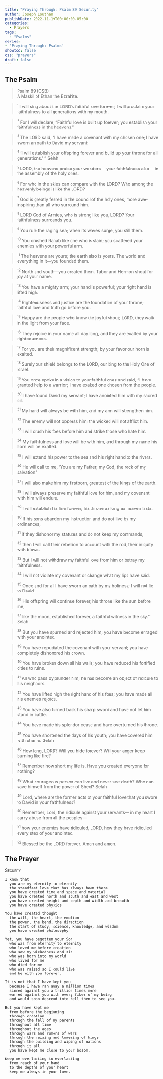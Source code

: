 ```yaml
---
title: "Praying Through: Psalm 89 Security"
author: Joseph Louthan
publishDate: 2022-11-19T00:00:00-05:00
categories:
  - Prayers
tags:
  - "Psalms"
series:
- 'Praying Through: Psalms'
showtoc: false
css: "prayers"
draft: false
---
```

## The Psalm

>Psalm 89 (CSB)  
> A Maskil of Ethan the Ezrahite. 

><sup> 1  </sup>I will sing about the LORD’s faithful love forever; I will proclaim your faithfulness to all generations with my mouth. 

><sup> 2  </sup>For I will declare, “Faithful love is built up forever; you establish your faithfulness in the heavens.” 

><sup> 3  </sup>The LORD said, “I have made a covenant with my chosen one; I have sworn an oath to David my servant: 

><sup> 4  </sup>‘I will establish your offspring forever and build up your throne for all generations.’ ” Selah 

><sup> 5  </sup>LORD, the heavens praise your wonders— your faithfulness also— in the assembly of the holy ones. 

><sup> 6  </sup>For who in the skies can compare with the LORD? Who among the heavenly beings is like the LORD? 

><sup> 7  </sup>God is greatly feared in the council of the holy ones, more awe-inspiring than all who surround him. 

><sup> 8  </sup>LORD God of Armies, who is strong like you, LORD? Your faithfulness surrounds you. 

><sup> 9  </sup>You rule the raging sea; when its waves surge, you still them. 

><sup> 10  </sup>You crushed Rahab like one who is slain; you scattered your enemies with your powerful arm. 

><sup> 11  </sup>The heavens are yours; the earth also is yours. The world and everything in it—you founded them. 

><sup> 12  </sup>North and south—you created them. Tabor and Hermon shout for joy at your name. 

><sup> 13  </sup>You have a mighty arm; your hand is powerful; your right hand is lifted high. 

><sup> 14  </sup>Righteousness and justice are the foundation of your throne; faithful love and truth go before you. 

><sup> 15  </sup>Happy are the people who know the joyful shout; LORD, they walk in the light from your face. 

><sup> 16  </sup>They rejoice in your name all day long, and they are exalted by your righteousness. 

><sup> 17  </sup>For you are their magnificent strength; by your favor our horn is exalted. 

><sup> 18  </sup>Surely our shield belongs to the LORD, our king to the Holy One of Israel. 

><sup> 19  </sup>You once spoke in a vision to your faithful ones and said, “I have granted help to a warrior; I have exalted one chosen from the people. 

><sup> 20  </sup>I have found David my servant; I have anointed him with my sacred oil. 

><sup> 21  </sup>My hand will always be with him, and my arm will strengthen him. 

><sup> 22  </sup>The enemy will not oppress him; the wicked will not afflict him. 

><sup> 23  </sup>I will crush his foes before him and strike those who hate him. 

><sup> 24  </sup>My faithfulness and love will be with him, and through my name his horn will be exalted. 

><sup> 25  </sup>I will extend his power to the sea and his right hand to the rivers. 

><sup> 26  </sup>He will call to me, ‘You are my Father, my God, the rock of my salvation.’ 

><sup> 27  </sup>I will also make him my firstborn, greatest of the kings of the earth. 

><sup> 28  </sup>I will always preserve my faithful love for him, and my covenant with him will endure. 

><sup> 29  </sup>I will establish his line forever, his throne as long as heaven lasts. 

><sup> 30  </sup>If his sons abandon my instruction and do not live by my ordinances, 

><sup> 31  </sup>if they dishonor my statutes and do not keep my commands, 

><sup> 32  </sup>then I will call their rebellion to account with the rod, their iniquity with blows. 

><sup> 33  </sup>But I will not withdraw my faithful love from him or betray my faithfulness. 

><sup> 34  </sup>I will not violate my covenant or change what my lips have said. 

><sup> 35  </sup>Once and for all I have sworn an oath by my holiness; I will not lie to David. 

><sup> 36  </sup>His offspring will continue forever, his throne like the sun before me, 

><sup> 37  </sup>like the moon, established forever, a faithful witness in the sky.” Selah 

><sup> 38  </sup>But you have spurned and rejected him; you have become enraged with your anointed. 

><sup> 39  </sup>You have repudiated the covenant with your servant; you have completely dishonored his crown. 

><sup> 40  </sup>You have broken down all his walls; you have reduced his fortified cities to ruins. 

><sup> 41  </sup>All who pass by plunder him; he has become an object of ridicule to his neighbors. 

><sup> 42  </sup>You have lifted high the right hand of his foes; you have made all his enemies rejoice. 

><sup> 43  </sup>You have also turned back his sharp sword and have not let him stand in battle. 

><sup> 44  </sup>You have made his splendor cease and have overturned his throne. 

><sup> 45  </sup>You have shortened the days of his youth; you have covered him with shame. Selah 

><sup> 46  </sup>How long, LORD? Will you hide forever? Will your anger keep burning like fire? 

><sup> 47  </sup>Remember how short my life is. Have you created everyone for nothing? 

><sup> 48  </sup>What courageous person can live and never see death? Who can save himself from the power of Sheol? Selah 

><sup> 49  </sup>Lord, where are the former acts of your faithful love that you swore to David in your faithfulness? 

><sup> 50  </sup>Remember, Lord, the ridicule against your servants— in my heart I carry abuse from all the peoples— 

><sup> 51  </sup>how your enemies have ridiculed, LORD, how they have ridiculed every step of your anointed. 

><sup> 52  </sup>Blessed be the LORD forever. Amen and amen.

## The Prayer

<div style="font-variant: small-caps;">
Security
</div>

```text
I know that
  you are my eternity to eternity
  the steadfast love that has always been there
  you have created time and space and material
  you have created north and south and east and west
  you have created height and depth and width and breadth
  you have created physics

You have created thought
  the will, the heart, the emotion
  the power, the bend, the direction
  the start of study, science, knowledge, and wisdom
  you have created philosophy

Yet, you have begotten your Son
  who was from eternity to eternity
  who loved me before creation
  who saw my wickedness and sin
  who was born into my world
  who lived for me
  who died for me
  who was raised so I could live
  and be with you forever.

It is not that I have kept you
  because I have ran away a million times
  sinned against you a trillion times more
  warred against you with every fiber of my being
  and would soon descend into hell then to see you.

But you have kept me
  from before the beginning
  through creation
  through the fall of my parents
  throughout all time
  throughout the ages
  through wars and rumors of wars
  through the raising and lowering of kings
  through the building and wiping of nations
  through it all
  you have kept me close to your bosom.

Keep me everlasting to everlasting
  from reach of your hand
  to the depths of your heart
  keep me always in your love.
```
